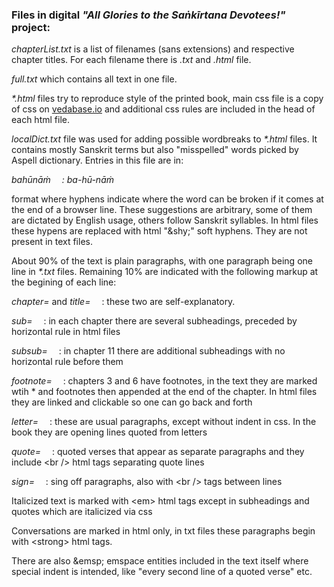 ### Files in digital *"All Glories to the Saṅkīrtana Devotees!"* project:

*chapterList.txt* is a list of filenames (sans extensions) and respective chapter titles. For each filename there is *.txt* and *.html* file.

*full.txt* which contains all text in one file.

*\*.html* files try to reproduce style of the printed book, main css file is a copy of css on [vedabase.io](https://vedabase.io/en/) and additional css rules are included in the head of each html file.


*localDict.txt* file was used for adding possible wordbreaks to *\*.html* files. It contains mostly Sanskrit terms but also "misspelled" words picked by Aspell dictionary. Entries in this file are in:

*bahūnāṁ &emsp;: ba-hū-nāṁ*

format where hyphens indicate where the word can be broken if it comes at the end of a browser line. These suggestions are arbitrary, some of them are dictated by English usage, others follow Sanskrit syllables. In html files these hypens are replaced with html "&amp;shy;" soft hyphens. They are not present in text files.

About 90% of the text is plain paragraphs, with one paragraph being one line in *\*.txt* files. Remaining 10% are indicated with the following markup at the begining of each line:

*chapter=* and *title=* &emsp;: these two are self-explanatory.

*sub=* &emsp;: in each chapter there are several subheadings, preceded by horizontal rule in html files

*subsub=* &emsp;: in chapter 11 there are additional subheadings with no horizontal rule before them

*footnote=* &emsp;: chapters 3 and 6 have footnotes, in the text they are marked wtih \* and footnotes then appended at the end of the chapter. In html files they are linked and clickable so one can go back and forth

*letter=* &emsp;: these are usual paragraphs, except without indent in css. In the book they are opening lines quoted from letters

*quote=* &emsp;: quoted verses that appear as separate paragraphs and they include &lt;br /&gt; html tags separating quote lines

*sign=* &emsp;: sing off paragraphs, also with &lt;br /&gt; tags between lines

Italicized text is marked with &lt;em&gt; html tags except in subheadings and quotes which are italicized via css

Conversations are marked in html only, in txt files these paragraphs begin with &lt;strong&gt; html tags.

There are also &amp;emsp; emspace entities included in the text itself where special indent is intended, like "every second line of a quoted verse" etc. 


